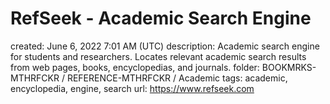 # RefSeek - Academic Search Engine

created: June 6, 2022 7:01 AM (UTC)
description: Academic search engine for students and researchers. Locates relevant academic search results from web pages, books, encyclopedias, and journals.
folder: BOOKMRKS-MTHRFCKR / REFERENCE-MTHRFCKR / Academic
tags: academic, encyclopedia, engine, search
url: https://www.refseek.com